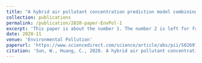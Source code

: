 ```yaml
---
title: "A hybrid air pollutant concentration prediction model combining secondary decomposition and sequence reconstruction"
collection: publications
permalink: /publication/2020-paper-EnvPol-1
excerpt: 'This paper is about the number 1. The number 2 is left for future work.'
date: 2020-11
venue: 'Environmental Pollution'
paperurl: 'https://www.sciencedirect.com/science/article/abs/pii/S0269749120344262'
citation: 'Sun, W., Huang, C., 2020. A hybrid air pollutant concentration prediction model combining secondary decomposition and sequence reconstruction. Environ. Pollut. 266, 115216. https://doi.org/10.1016/j.envpol.2020.115216'
---
```


